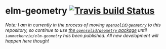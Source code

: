 # elm-geometry [![Travis build Status](https://travis-ci.org/ianmackenzie/elm-geometry.svg?branch=master)](https://travis-ci.org/ianmackenzie/elm-geometry)

_Note: I am in currently in the process of moving [`opensolid/geometry`](https://github.com/opensolid/geometry)
to this repository, so continue to use [the `opensolid/geometry` package](http://package.elm-lang.org/packages/opensolid/geometry/latest) until
`ianmackenzie/elm-geometry` has been published. All new development will happen
here though!_
